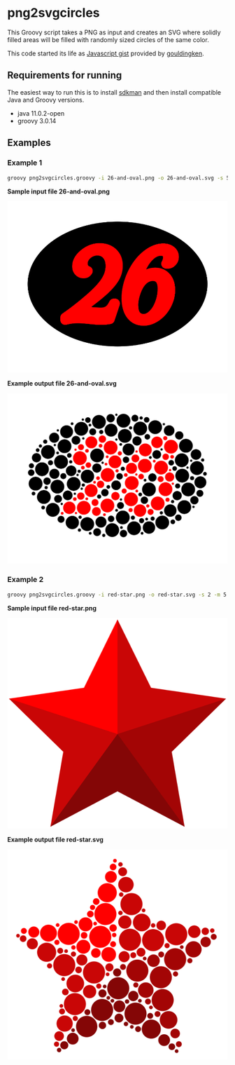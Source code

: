 # png2svgcircles

This Groovy script takes a PNG as input and creates an SVG where
solidly filled areas will be filled with randomly sized
circles of the same color.

This code started its life as [Javascript gist](https://gist.github.com/gouldingken/8d0b7a05b0b0156da3b8) provided by
[gouldingken](https://gist.github.com/gouldingken/8d0b7a05b0b0156da3b8). 

## Requirements for running

The easiest way to run this is to install [sdkman](https://sdkman.io/)
and then install compatible Java and Groovy versions.
* java 11.0.2-open
* groovy 3.0.14

## Examples

### Example 1

```bash
groovy png2svgcircles.groovy -i 26-and-oval.png -o 26-and-oval.svg -s 5 -m 5 -x 30 -c -1
```

**Sample input file 26-and-oval.png**

![red-star.png](26-and-oval.png)

**Example output file 26-and-oval.svg**

![red-star.svg](26-and-oval.svg)

### Example 2

```bash
groovy png2svgcircles.groovy -i red-star.png -o red-star.svg -s 2 -m 5 -x 30 -c 0
```

**Sample input file red-star.png**

![red-star.png](red-star.png)

**Example output file red-star.svg**

![red-star.svg](red-star.svg)
